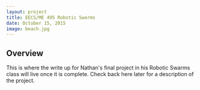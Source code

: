 ```yaml
---
layout: project
title: EECS/ME 495 Robotic Swarms
date: October 15, 2015
image: beach.jpg
---
```


## Overview
This is where the write up for Nathan's final project in his Robotic Swarms class will live once it is complete. Check back here later for a description of the project.


